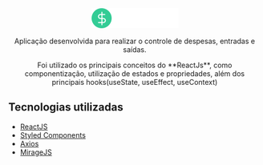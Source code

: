 <div align="center">
  <img src="github/logo.png" />
  <br/>
  <p>
  Aplicação desenvolvida para realizar o controle de despesas, entradas e saídas.
  </p>
  <p>Foi utilizado os principais conceitos do **ReactJs**, como componentização, utilização de estados e propriedades, além dos principais hooks(useState, useEffect, useContext)</p>
</div>

## Tecnologias utilizadas

- [ReactJS](https://reactjs.org/)
- [Styled Components](https://styled-components.com/)
- [Axios](https://github.com/axios/axios)
- [MirageJS](https://miragejs.com/)
